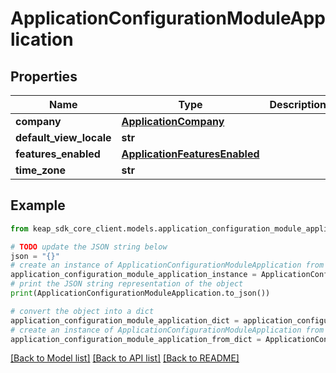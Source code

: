 # ApplicationConfigurationModuleApplication


## Properties

Name | Type | Description | Notes
------------ | ------------- | ------------- | -------------
**company** | [**ApplicationCompany**](ApplicationCompany.md) |  | [optional] 
**default_view_locale** | **str** |  | [optional] 
**features_enabled** | [**ApplicationFeaturesEnabled**](ApplicationFeaturesEnabled.md) |  | [optional] 
**time_zone** | **str** |  | [optional] 

## Example

```python
from keap_sdk_core_client.models.application_configuration_module_application import ApplicationConfigurationModuleApplication

# TODO update the JSON string below
json = "{}"
# create an instance of ApplicationConfigurationModuleApplication from a JSON string
application_configuration_module_application_instance = ApplicationConfigurationModuleApplication.from_json(json)
# print the JSON string representation of the object
print(ApplicationConfigurationModuleApplication.to_json())

# convert the object into a dict
application_configuration_module_application_dict = application_configuration_module_application_instance.to_dict()
# create an instance of ApplicationConfigurationModuleApplication from a dict
application_configuration_module_application_from_dict = ApplicationConfigurationModuleApplication.from_dict(application_configuration_module_application_dict)
```
[[Back to Model list]](../README.md#documentation-for-models) [[Back to API list]](../README.md#documentation-for-api-endpoints) [[Back to README]](../README.md)


